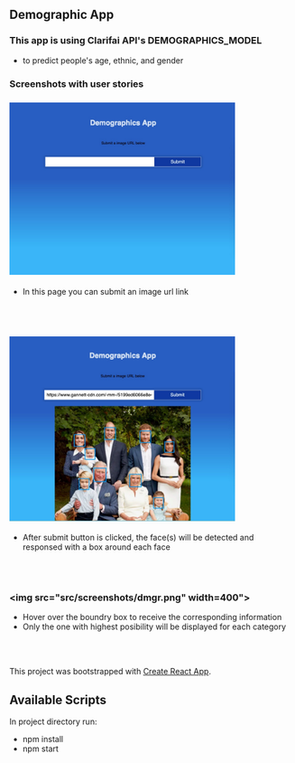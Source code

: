 ## Demographic App
### This app is using Clarifai API's DEMOGRAPHICS_MODEL
  - to predict people's age, ethnic, and gender 
  
### Screenshots with user stories
### <img src="src/screenshots/dmgr1.jpg"  width=400> 
- In this page you can submit an image url link
</br>
</br>

### <img src="src/screenshots/dmgr2.jpg" width=400>
- After submit button is clicked, the face(s) will be detected and responsed with a box around each face

</br>
</br>

### <img src="src/screenshots/dmgr.png" width=400">
  - Hover over the boundry box to receive the corresponding information
  - Only the one with highest posibility will be displayed for each category
</br>
</br>

  
This project was bootstrapped with [Create React App](https://github.com/facebook/create-react-app).

## Available Scripts
In project directory run:
- npm install
- npm start

